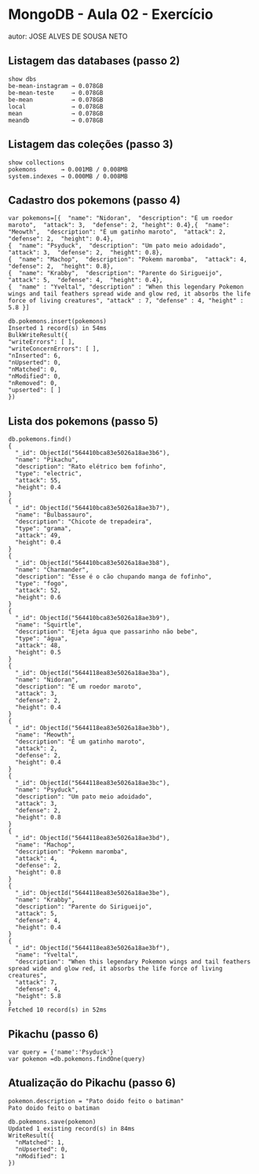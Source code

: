 
# MongoDB - Aula 02 - Exercício
autor: JOSE ALVES DE SOUSA NETO

## Listagem das databases (passo 2)
    show dbs
    be-mean-instagram → 0.078GB
    be-mean-teste     → 0.078GB
    be-mean           → 0.078GB
    local             → 0.078GB
    mean              → 0.078GB
    meandb            → 0.078GB


## Listagem das coleções (passo 3)
    show collections
    pokemons       → 0.001MB / 0.008MB
    system.indexes → 0.000MB / 0.008MB


## Cadastro dos pokemons (passo 4)

    var pokemons=[{  "name": "Nidoran",  "description": "É um roedor maroto",  "attack": 3,  "defense": 2, "height": 0.4},{  "name": "Meowth",  "description": "É um gatinho maroto",  "attack": 2,  "defense": 2,  "height": 0.4},
    {  "name": "Psyduck",  "description": "Um pato meio adoidado",  "attack": 3,  "defense": 2,  "height": 0.8},
    {  "name": "Machop",  "description": "Pokemn maromba",  "attack": 4,  "defense": 2,  "height": 0.8},
    {  "name": "Krabby",  "description": "Parente do Sirigueijo",  "attack": 5,  "defense": 4,  "height": 0.4},
    {  "name" : "Yveltal", "description" : "When this legendary Pokemon wings and tail feathers spread wide and glow red, it absorbs the life force of living creatures", "attack" : 7, "defense" : 4, "height" : 5.8 }]
    
    db.pokemons.insert(pokemons)
    Inserted 1 record(s) in 54ms
    BulkWriteResult({
    "writeErrors": [ ],
    "writeConcernErrors": [ ],
    "nInserted": 6,
    "nUpserted": 0,
    "nMatched": 0,
    "nModified": 0,
    "nRemoved": 0,
    "upserted": [ ]
    })


## Lista dos pokemons (passo 5)
    db.pokemons.find()
    {
      "_id": ObjectId("564410bca83e5026a18ae3b6"),
      "name": "Pikachu",
      "description": "Rato elétrico bem fofinho",
      "type": "electric",
      "attack": 55,
      "height": 0.4
    }
    {
      "_id": ObjectId("564410bca83e5026a18ae3b7"),
      "name": "Bulbassauro",
      "description": "Chicote de trepadeira",
      "type": "grama",
      "attack": 49,
      "height": 0.4
    }
    {
      "_id": ObjectId("564410bca83e5026a18ae3b8"),
      "name": "Charmander",
      "description": "Esse é o cão chupando manga de fofinho",
      "type": "fogo",
      "attack": 52,
      "height": 0.6
    }
    {
      "_id": ObjectId("564410bca83e5026a18ae3b9"),
      "name": "Squirtle",
      "description": "Ejeta água que passarinho não bebe",
      "type": "água",
      "attack": 48,
      "height": 0.5
    }
    {
      "_id": ObjectId("5644118ea83e5026a18ae3ba"),
      "name": "Nidoran",
      "description": "É um roedor maroto",
      "attack": 3,
      "defense": 2,
      "height": 0.4
    }
    {
      "_id": ObjectId("5644118ea83e5026a18ae3bb"),
      "name": "Meowth",
      "description": "É um gatinho maroto",
      "attack": 2,
      "defense": 2,
      "height": 0.4
    }
    {
      "_id": ObjectId("5644118ea83e5026a18ae3bc"),
      "name": "Psyduck",
      "description": "Um pato meio adoidado",
      "attack": 3,
      "defense": 2,
      "height": 0.8
    }
    {
      "_id": ObjectId("5644118ea83e5026a18ae3bd"),
      "name": "Machop",
      "description": "Pokemn maromba",
      "attack": 4,
      "defense": 2,
      "height": 0.8
    }
    {
      "_id": ObjectId("5644118ea83e5026a18ae3be"),
      "name": "Krabby",
      "description": "Parente do Sirigueijo",
      "attack": 5,
      "defense": 4,
      "height": 0.4
    }
    {
      "_id": ObjectId("5644118ea83e5026a18ae3bf"),
      "name": "Yveltal",
      "description": "When this legendary Pokemon wings and tail feathers spread wide and glow red, it absorbs the life force of living creatures",
      "attack": 7,
      "defense": 4,
      "height": 5.8
    }
    Fetched 10 record(s) in 52ms

## Pikachu (passo 6)
    var query = {'name':'Psyduck'}
    var pokemon =db.pokemons.findOne(query)

## Atualização do Pikachu (passo 6)
    pokemon.description = "Pato doido feito o batiman"
    Pato doido feito o batiman

    db.pokemons.save(pokemon)
    Updated 1 existing record(s) in 84ms
    WriteResult({
      "nMatched": 1,
      "nUpserted": 0,
      "nModified": 1
    })

